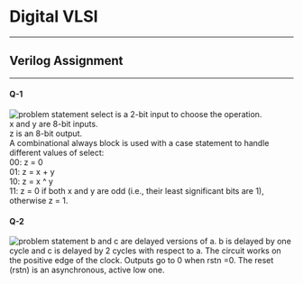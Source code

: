 # Digital VLSI
--------


## Verilog Assignment
-----

#### Q-1
![problem statement](https://github.com/user-attachments/assets/679d5b17-c215-41d5-9c7a-4f1ed98a1ca0)
select is a 2-bit input to choose the operation.  
x and y are 8-bit inputs.  
z is an 8-bit output.  
A combinational always block is used with a case statement to handle different values of select:  
00: z = 0  
01: z = x + y  
10: z = x ^ y  
11: z = 0 if both x and y are odd (i.e., their least significant bits are 1), otherwise z = 1.  



#### Q-2
![problem statement](https://github.com/user-attachments/assets/7e5760f6-1ac9-4ba5-88e9-86345c532f30)
b and c are delayed versions of a. b is delayed by one cycle and c is delayed by 2 cycles with respect to a.   The circuit works on the positive edge of the clock. Outputs go to 0 when rstn =0. The reset (rstn) is an asynchronous, active low one.
